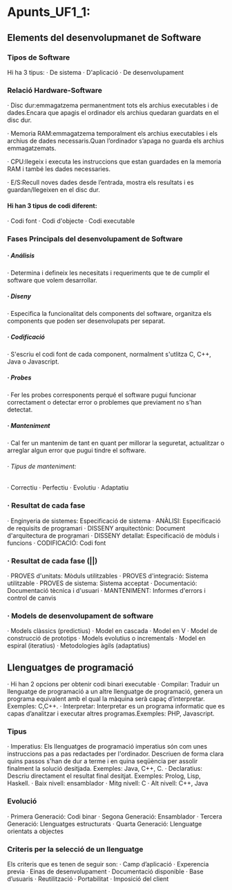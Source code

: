 # Apunts_UF1_1: 
## Elements del desenvolupmanet de Software
### Tipos de Software
Hi ha 3 tipus:
· De sistema
· D'aplicació
· De desenvolupament
### Relació Hardware-Software
· Disc dur:emmagatzema permanentment tots els archius executables i de dades.Encara que apagis el ordinador els archius quedaran guardats en el disc dur.

· Memoria RAM:emmagatzema temporalment els archius executables i els archius de dades necessaris.Quan l’ordinador s’apaga no guarda els archius emmagatzemats.

· CPU:llegeix i executa les instruccions que estan guardades en la memoria RAM i també les dades necessaries.

· E/S:Recull noves dades desde l’entrada, mostra els resultats i es guardan/llegeixen en el disc dur.

#### Hi han 3 tipus de codi diferent:
· Codi font
· Codi d'objecte
· Codi executable
### Fases Principals del desenvolupament de Software
##### · Análisis
· Determina i defineix les necesitats i requeriments que te de cumplir el software que volem desarrollar.
##### · Diseny
· Especifica la funcionalitat dels components del software, organitza els components que poden ser desenvolupats per separat.
##### · Codificació
· S'escriu el codi font de cada component, normalment s'utlitza C, C++, Java o Javascript.
##### · Probes
· Fer les probes corresponents perqué el software pugui funcionar correctament o detectar error o problemes que previament no s'han detectat.
##### · Manteniment
· Cal fer un mantenim de tant en quant per millorar la seguretat, actualitzar o arreglar algun error que pugui tindre el software.
###### · Tipus de manteniment:
· Correctiu
· Perfectiu
· Evolutiu
· Adaptatiu

### · Resultat de cada fase
· Enginyeria de sistemes: Especificació de sistema
· ANÀLISI: Especificació de requisits de programari
· DISSENY arquitectònic: Document d'arquitectura de programari
· DISSENY detallat: Especificació de mòduls i funcions
· CODIFICACIÓ: Codi font
### · Resultat de cada fase (||)
· PROVES d'unitats: Mòduls utilitzables
· PROVES d'integració: Sistema utilitzable
· PROVES de sistema: Sistema acceptat
· Documentació: Documentació tècnica i d'usuari
· MANTENIMENT: Informes d'errors i control de canvis
### · Models de desenvolupament de software
· Models clàssics (predictius)
· Model en cascada
· Model en V
· Model de construcció de prototips
· Models evolutius o incrementals
· Model en espiral (iteratius)
· Metodologies àgils (adaptatius)
## Llenguatges de programació
· Hi han 2 opcions per obtenir codi binari executable
· Compilar: Traduir un llenguatge de programació a un altre
llenguatge de programació, genera un programa equivalent amb el qual la màquina
serà capaç d’interpretar. Exemples: C,C++.
· Interpretar: Interpretar es un programa informatic que es capas d’analitzar i executar altres programas.Exemples: PHP, Javascript.

### Tipus 
· Imperatius: Els llenguatges de programació imperatius són com unes instruccions pas a pas redactades per l'ordinador. Descriuen de forma clara quins passos s'han de dur a
terme i en quina seqüència per assolir finalment la solució desitjada. Exemples: Java, C++, C.
· Declaratius: Descriu directament el resultat final desitjat. Exemples: Prolog, Lisp, Haskell.
· Baix nivell: ensamblador
· Mitg nivell: C
· Alt nivell: C++, Java
### Evolució
· Primera Generació: Codi binar
· Segona Generació: Ensamblador
· Tercera Generació: Llenguatges estructurats
· Quarta Generació: Llenguatge orientats a objectes
### Criteris per la selecció de un llenguatge
Els criteris que es tenen de seguir son:
· Camp d’aplicació
· Experencia previa
· Einas de desenvolupament
· Documentació disponible
· Base d’usuaris
· Reutilització
· Portabilitat
· Imposició del client
